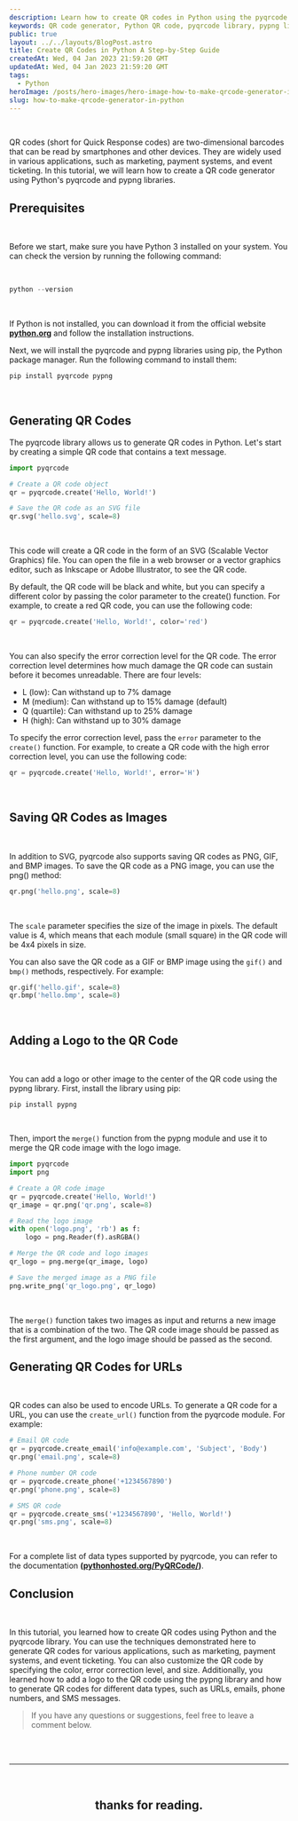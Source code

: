 ```yaml
---
description: Learn how to create QR codes in Python using the pyqrcode and pypng libraries. This tutorial shows you how to generate QR codes for text, URLs, emails, phone numbers, and SMS messages, and how to customize the QR code with different colors and error correction levels.
keywords: QR code generator, Python QR code, pyqrcode library, pypng library, create QR codes, generate QR codes, customize QR codes, add logo to QR code, merge images with QR code, data types in QR codes, Python tutorial, QR code tutorial, tutorial, solutions blog
public: true
layout: ../../layouts/BlogPost.astro
title: Create QR Codes in Python A Step-by-Step Guide
createdAt: Wed, 04 Jan 2023 21:59:20 GMT
updatedAt: Wed, 04 Jan 2023 21:59:20 GMT
tags:
  - Python
heroImage: /posts/hero-images/hero-image-how-to-make-qrcode-generator-in-python.svg
slug: how-to-make-qrcode-generator-in-python
---
```


</br>

QR codes (short for Quick Response codes) are two-dimensional barcodes that can be read by smartphones and other devices. They are widely used in various applications, such as marketing, payment systems, and event ticketing.
In this tutorial, we will learn how to create a QR code generator using Python's pyqrcode and pypng libraries.

## Prerequisites

</br>

Before we start, make sure you have Python 3 installed on your system. You can check the version by running the following command:

</br>

```python
python --version
```

</br>

If Python is not installed, you can download it from the official website **<a href="https://www.python.org/" class="underline underline-offset-2 hover:text-orange-500 decoration-orange-500" target="_blank">python.org</a>** and follow the installation instructions.

Next, we will install the pyqrcode and pypng libraries using pip, the Python package manager. Run the following command to install them:

```python
pip install pyqrcode pypng
```

</br>

## Generating QR Codes

The pyqrcode library allows us to generate QR codes in Python. Let's start by creating a simple QR code that contains a text message.

```python
import pyqrcode

# Create a QR code object
qr = pyqrcode.create('Hello, World!')

# Save the QR code as an SVG file
qr.svg('hello.svg', scale=8)

```

</br>

This code will create a QR code in the form of an SVG (Scalable Vector Graphics) file. You can open the file in a web browser or a vector graphics editor, such as Inkscape or Adobe Illustrator, to see the QR code.

By default, the QR code will be black and white, but you can specify a different color by passing the color parameter to the create() function. For example, to create a red QR code, you can use the following code:

```python
qr = pyqrcode.create('Hello, World!', color='red')
```

</br>

You can also specify the error correction level for the QR code. The error correction level determines how much damage the QR code can sustain before it becomes unreadable. There are four levels:

- L (low): Can withstand up to 7% damage
- M (medium): Can withstand up to 15% damage (default)
- Q (quartile): Can withstand up to 25% damage
- H (high): Can withstand up to 30% damage

To specify the error correction level, pass the `error` parameter to the `create()` function. For example, to create a QR code with the high error correction level, you can use the following code:

```python
qr = pyqrcode.create('Hello, World!', error='H')
```

</br>

## Saving QR Codes as Images

</br>

In addition to SVG, pyqrcode also supports saving QR codes as PNG, GIF, and BMP images. To save the QR code as a PNG image, you can use the png() method:

```python
qr.png('hello.png', scale=8)
```

</br>

The `scale` parameter specifies the size of the image in pixels. The default value is 4, which means that each module (small square) in the QR code will be 4x4 pixels in size.

You can also save the QR code as a GIF or BMP image using the `gif()` and `bmp()` methods, respectively. For example:

```python
qr.gif('hello.gif', scale=8)
qr.bmp('hello.bmp', scale=8)
```

</br>

## Adding a Logo to the QR Code

</br>

You can add a logo or other image to the center of the QR code using the pypng library. First, install the library using pip:

```pip
pip install pypng
```

</br>

Then, import the `merge()` function from the pypng module and use it to merge the QR code image with the logo image.

```python
import pyqrcode
import png

# Create a QR code image
qr = pyqrcode.create('Hello, World!')
qr_image = qr.png('qr.png', scale=8)

# Read the logo image
with open('logo.png', 'rb') as f:
    logo = png.Reader(f).asRGBA()

# Merge the QR code and logo images
qr_logo = png.merge(qr_image, logo)

# Save the merged image as a PNG file
png.write_png('qr_logo.png', qr_logo)
```

</br>

The `merge()` function takes two images as input and returns a new image that is a combination of the two. The QR code image should be passed as the first argument, and the logo image should be passed as the second.

## Generating QR Codes for URLs

</br>

QR codes can also be used to encode URLs. To generate a QR code for a URL, you can use the `create_url()` function from the pyqrcode module. For example:

```python
# Email QR code
qr = pyqrcode.create_email('info@example.com', 'Subject', 'Body')
qr.png('email.png', scale=8)

# Phone number QR code
qr = pyqrcode.create_phone('+1234567890')
qr.png('phone.png', scale=8)

# SMS QR code
qr = pyqrcode.create_sms('+1234567890', 'Hello, World!')
qr.png('sms.png', scale=8)
```

</br>

For a complete list of data types supported by pyqrcode, you can refer to the documentation **(<a href="https://pythonhosted.org/PyQRCode/" class="underline underline-offset-2 hover:text-orange-500 decoration-orange-500" target="_blank">pythonhosted.org/PyQRCode/</a>)**.

## Conclusion

</br>

In this tutorial, you learned how to create QR codes using Python and the pyqrcode library. You can use the techniques demonstrated here to generate QR codes for various applications, such as marketing, payment systems, and event ticketing. You can also customize the QR code by specifying the color, error correction level, and size. Additionally, you learned how to add a logo to the QR code using the pypng library and how to generate QR codes for different data types, such as URLs, emails, phone numbers, and SMS messages.

> If you have any questions or suggestions, feel free to leave a comment below.

</br>

<!-- conclusion -->
</br>

---

</br>

## <center> thanks for reading. </center>

</br>
